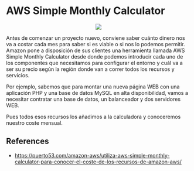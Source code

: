 # AWS Simple Monthly Calculator

<p align="center">
  <img src="https://github.com/dimasx010/knowledge/assets/105082657/06c083a7-c922-4006-914c-420a2ba8275d">
</p>

Antes de comenzar un proyecto nuevo, conviene saber cuánto dinero nos va a costar cada mes para saber si es viable o si nos lo podemos permitir. Amazon pone a disposición de sus clientes una herramienta llamada AWS Simple Monthly Calculator desde donde podemos introducir cada uno de los componentes que necesitamos para configurar el entorno y cuál va a ser su precio según la región donde van a correr todos los recursos y servicios.

Por ejemplo, sabemos que para montar una nueva página WEB con una aplicación PHP y una base de datos MySQL en alta disponibilidad, vamos a necesitar contratar una base de datos, un balanceador y dos servidores WEB.

Pues todos esos recursos los añadimos a la calculadora y conoceremos nuestro coste mensual.


## References
- https://puerto53.com/amazon-aws/utiliza-aws-simple-monthly-calculator-para-conocer-el-coste-de-los-recursos-de-amazon-aws/
